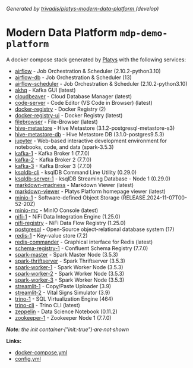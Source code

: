 _Generated by [ trivadis/platys-modern-data-platform ](https://github.com/TrivadisPF/platys-modern-data-platform) (develop)_

# Modern Data Platform `mdp-demo-platform` 
A docker compose stack generated by [Platys](https://github.com/TrivadisPF/platys) with the following services:


  * [airflow](https://github.com/TrivadisPF/platys-modern-data-platform/tree/master/documentation/services/airflow.md) -  Job Orchestration & Scheduler (2.10.2-python3.10)
  * [airflow-db](https://github.com/TrivadisPF/platys-modern-data-platform/tree/master/documentation/services/airflow.md) -  Job Orchestration & Scheduler (13)
  * [airflow-scheduler](https://github.com/TrivadisPF/platys-modern-data-platform/tree/master/documentation/services/airflow.md) -  Job Orchestration & Scheduler (2.10.2-python3.10)
  * [akhq](https://github.com/TrivadisPF/platys-modern-data-platform/tree/master/documentation/services/akhq.md) -  Kafka GUI (latest)
  * [cloudbeaver](https://github.com/TrivadisPF/platys-modern-data-platform/tree/master/documentation/services/cloudbeaver.md) -  Cloud Database Manager (latest)
  * [code-server](https://github.com/TrivadisPF/platys-modern-data-platform/tree/master/documentation/services/code-server.md) -  Code Editor (VS Code in Browser) (latest)
  * [docker-registry](https://github.com/TrivadisPF/platys-modern-data-platform/tree/master/documentation/services/docker-registry.md) -  Docker Registry (2)
  * [docker-registry-ui](https://github.com/TrivadisPF/platys-modern-data-platform/tree/master/documentation/services/docker-registry-ui.md) -  Docker Registry (latest)
  * [filebrowser](https://github.com/TrivadisPF/platys-modern-data-platform/tree/master/documentation/services/filebrowser.md) -  File-Browser (latest)
  * [hive-metastore](https://github.com/TrivadisPF/platys-modern-data-platform/tree/master/documentation/services/hive-metastore.md) -  Hive Metastore (3.1.2-postgresql-metastore-s3)
  * [hive-metastore-db](https://github.com/TrivadisPF/platys-modern-data-platform/tree/master/documentation/services/hive-metastore.md) -  Hive Metastore DB (3.1.0-postgres9.5.3)
  * [jupyter](https://github.com/TrivadisPF/platys-modern-data-platform/tree/master/documentation/services/jupyter.md) -  Web-based interactive development environment for notebooks, code, and data (spark-3.5.3)
  * [kafka-1](https://github.com/TrivadisPF/platys-modern-data-platform/tree/master/documentation/services/kafka.md) -  Kafka Broker 1 (7.7.0)
  * [kafka-2](https://github.com/TrivadisPF/platys-modern-data-platform/tree/master/documentation/services/kafka.md) -  Kafka Broker 2 (7.7.0)
  * [kafka-3](https://github.com/TrivadisPF/platys-modern-data-platform/tree/master/documentation/services/kafka.md) -  Kafka Broker 3 (7.7.0)
  * [ksqldb-cli](https://github.com/TrivadisPF/platys-modern-data-platform/tree/master/documentation/services/ksqldb-cli.md) -  ksqlDB Command Line Utility (0.29.0)
  * [ksqldb-server-1](https://github.com/TrivadisPF/platys-modern-data-platform/tree/master/documentation/services/ksqldb.md) -  ksqlDB Streaming Database - Node 1 (0.29.0)
  * [markdown-madness](https://github.com/TrivadisPF/platys-modern-data-platform/tree/master/documentation/services/markdown-madness.md) -  Markdown Viewer (latest)
  * [markdown-viewer](https://github.com/TrivadisPF/platys-modern-data-platform/tree/master/documentation/services/markdown-viewer.md) -  Platys Platform homepage viewer (latest)
  * [minio-1](https://github.com/TrivadisPF/platys-modern-data-platform/tree/master/documentation/services/minio.md) -  Software-defined Object Storage (RELEASE.2024-11-07T00-52-20Z)
  * [minio-mc](https://github.com/TrivadisPF/platys-modern-data-platform/tree/master/documentation/services/minio.md) -  MinIO Console (latest)
  * [nifi-1](https://github.com/TrivadisPF/platys-modern-data-platform/tree/master/documentation/services/nifi.md) -  NiFi Data Integration Engine (1.25.0)
  * [nifi-registry](https://github.com/TrivadisPF/platys-modern-data-platform/tree/master/documentation/services/nifi-registry.md) -  NiFi Data Flow Registry (1.25.0)
  * [postgresql](https://github.com/TrivadisPF/platys-modern-data-platform/tree/master/documentation/services/postgresql.md) -  Open-Source object-relational database system (17)
  * [redis-1](https://github.com/TrivadisPF/platys-modern-data-platform/tree/master/documentation/services/redis.md) -  Key-value store (7.2)
  * [redis-commander](https://github.com/TrivadisPF/platys-modern-data-platform/tree/master/documentation/services/redis-commander.md) -  Graphical interface for Redis (latest)
  * [schema-registry-1](https://github.com/TrivadisPF/platys-modern-data-platform/tree/master/documentation/services/schema-registry.md) -  Confluent Schema Registry (7.7.0)
  * [spark-master](https://github.com/TrivadisPF/platys-modern-data-platform/tree/master/documentation/services/spark.md) -  Spark Master Node (3.5.3)
  * [spark-thriftserver](https://github.com/TrivadisPF/platys-modern-data-platform/tree/master/documentation/services/spark-thriftserver.md) -  Spark Thriftserver (3.5.3)
  * [spark-worker-1](https://github.com/TrivadisPF/platys-modern-data-platform/tree/master/documentation/services/spark.md) -  Spark Worker Node (3.5.3)
  * [spark-worker-2](https://github.com/TrivadisPF/platys-modern-data-platform/tree/master/documentation/services/spark.md) -  Spark Worker Node (3.5.3)
  * [spark-worker-3](https://github.com/TrivadisPF/platys-modern-data-platform/tree/master/documentation/services/spark.md) -  Spark Worker Node (3.5.3)
  * [streamlit-1](https://github.com/TrivadisPF/platys-modern-data-platform/tree/master/documentation/services/streamlit.md) -  Copy/Paste Uploader (3.9)
  * [streamlit-2](https://github.com/TrivadisPF/platys-modern-data-platform/tree/master/documentation/services/streamlit.md) -  Vital Signs Simulator (3.9)
  * [trino-1](https://github.com/TrivadisPF/platys-modern-data-platform/tree/master/documentation/services/trino.md) -  SQL Virtualization Engine (464)
  * [trino-cli](https://github.com/TrivadisPF/platys-modern-data-platform/tree/master/documentation/services/trino.md) -  Trino CLI (latest)
  * [zeppelin](https://github.com/TrivadisPF/platys-modern-data-platform/tree/master/documentation/services/zeppelin.md) -  Data Science Notebook (0.11.2)
  * [zookeeper-1](https://github.com/TrivadisPF/platys-modern-data-platform/tree/master/documentation/services/zookeeper.md) -  Zookeeper Node 1 (7.7.0)

_**Note**: the init container·("init:·true")·are·not·shown_

**Links:**

 * [docker-compose.yml](./docker-compose.yml)
 * [config.yml](./config.yml)